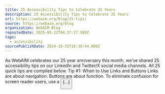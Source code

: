 ```yaml
---
title: 25 Accessibility Tips to Celebrate 25 Years
description: 25 Accessibility Tips to Celebrate 25 Years
url: https://webaim.org/blog/25-tips/
source: https://webaim.org/blog
organization: WebAIM Blog
repostedDate: 2025-05-22T04:37:27.589Z
tags:
  - accessibility
sourcePublishDate: 2024-10-31T16:38:44.000Z
---
```


As WebAIM celebrates our 25 year anniversary this month, we’ve shared 25 accessibility tips on our LinkedIn and Twitter/X social media channels. All 25 quick tips are compiled below. Tip #1: When to Use Links and Buttons Links are about navigation. Buttons are about function. To eliminate confusion for screen reader users, use a <button> \[…\]